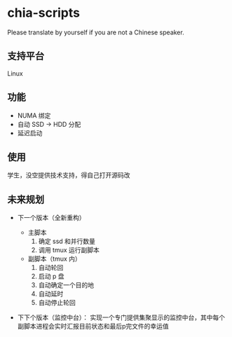 # chia-scripts

Please translate by yourself if you are not a Chinese speaker.

## 支持平台

Linux

## 功能
- NUMA 绑定
- 自动 SSD -> HDD 分配
- 延迟启动

## 使用
学生，没空提供技术支持，得自己打开源码改

## 未来规划

- 下一个版本（全新重构）
  - 主脚本
    1. 确定 ssd 和并行数量
    2. 调用 tmux 运行副脚本
  - 副脚本（tmux 内）
    1. 自动轮回
    2. 启动 p 盘
    3. 自动确定一个目的地
    4. 自动延时
    5. 自动停止轮回

- 下下个版本（监控中台）：
  实现一个专门提供集聚显示的监控中台，其中每个副脚本进程会实时汇报目前状态和最后p完文件的幸运值
